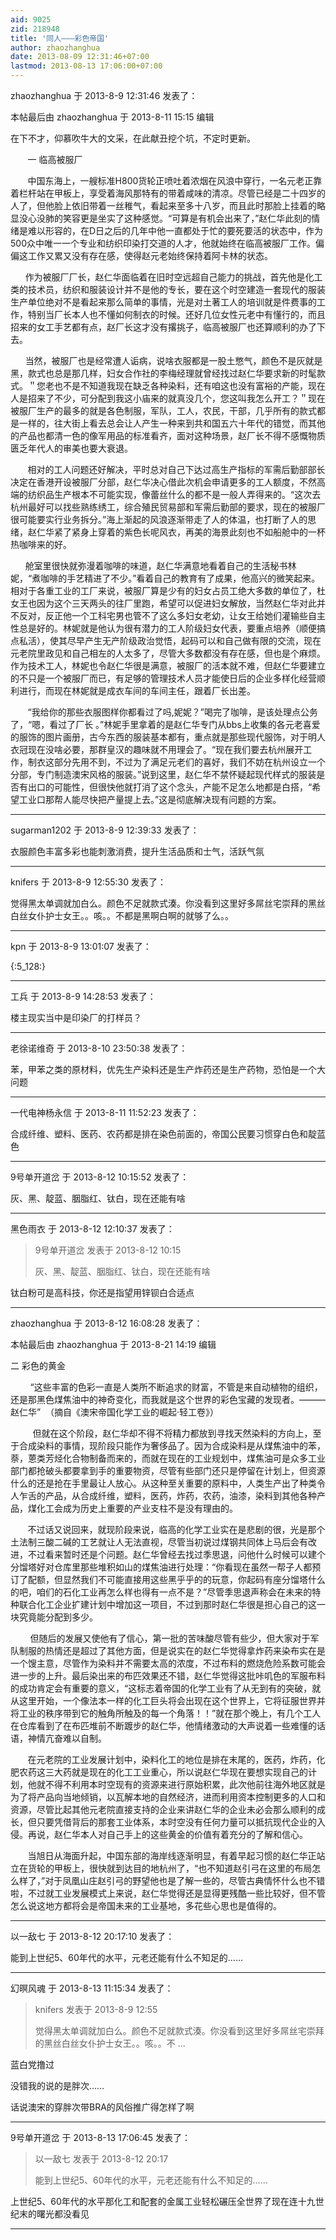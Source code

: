 ```yaml
---
aid: 9025
zid: 218948
title: '同人———彩色帝国'
author: zhaozhanghua
date: 2013-08-09 12:31:46+07:00
lastmod: 2013-08-13 17:06:00+07:00
---
```


zhaozhanghua 于 2013-8-9 12:31:46 发表了：

本帖最后由 zhaozhanghua 于 2013-8-11 15:15 编辑 

在下不才，仰慕吹牛大的文采，在此献丑挖个坑，不定时更新。

       一 临高被服厂

       中国东海上，一艘标准H800货轮正喷吐着浓烟在风浪中穿行，一名元老正靠着栏杆站在甲板上，享受着海风那特有的带着咸味的清凉。尽管已经是二十四岁的人了，但他脸上依旧带着一丝稚气，看起来至多十八岁，而且此时那脸上挂着的略显没心没肺的笑容更是坐实了这种感觉。“可算是有机会出来了，”赵仁华此刻的情绪是难以形容的，在D日之后的几年中他一直都处于忙的要死要活的状态中，作为500众中唯一一个专业和纺织印染打交道的人才，他就始终在临高被服厂工作。偏偏这工作又累又没有存在感，使得赵元老始终保持着阿卡林的状态。

      作为被服厂厂长，赵仁华面临着在旧时空远超自己能力的挑战，首先他是化工类的技术员，纺织和服装设计并不是他的专长，要在这个时空建造一套现代的服装生产单位绝对不是看起来那么简单的事情，光是对土著工人的培训就是件费事的工作，特别当厂长本人也不懂如何制衣的时候。还好几位女性元老中有懂行的，而且招来的女工手艺都有点，赵厂长这才没有撂挑子，临高被服厂也还算顺利的办了下去。

      当然，被服厂也是经常遭人诟病，说啥衣服都是一股土憋气，颜色不是灰就是黑，款式也总是那几样，妇女合作社的李梅经理就曾经找过赵仁华要求新的时髦款式。＂您老也不是不知道我现在缺乏各种染料，还有咱这也没有富裕的产能，现在人是招来了不少，可分配到我这小庙来的就真没几个，您这叫我怎么开工？＂现在被服厂生产的最多的就是各色制服，军队，工人，农民，干部，几乎所有的款式都是一样的，往大街上看去总会让人产生一种来到共和国五六十年代的错觉，而其他的产品也都清一色的像军用品的标准看齐，面对这种场景，赵厂长不得不感慨物质匮乏年代人的审美也要大衰退。

       相对的工人问题还好解决，平时总对自己下达过高生产指标的军需后勤部部长决定在香港开设被服厂分部，赵仁华决心借此次机会申请更多的工人额度，不然高端的纺织品生产根本不可能实现，像蕾丝什么的都不是一般人弄得来的。“这次去杭州最好可以找些熟练绣工，综合殖民贸易部和军需后勤部的要求，现在的被服厂很可能要实行业务拆分。”海上渐起的风浪逐渐带走了人的体温，也打断了人的思绪，赵仁华紧了紧身上穿着的紫色长呢风衣，再美的海景此刻也不如船舱中的一杯热咖啡来的好。

      舱室里很快就弥漫着咖啡的味道，赵仁华满意地看着自己的生活秘书林妮，“煮咖啡的手艺精进了不少。”看着自己的教育有了成果，他高兴的微笑起来。相对于各重工业的工厂来说，被服厂算是少有的妇女占员工绝大多数的单位了，杜女王也因为这个三天两头的往厂里跑，希望可以促进妇女解放，当然赵仁华对此并不反对，反正他一个工科宅男也管不了这么多妇女老幼，让女王给她们灌输些自主性总是好的。林妮就是他认为很有潜力的工人阶级妇女代表，要重点培养（顺便搞点私活），使其尽早产生无产阶级政治觉悟，起码可以和自己做有限的交流，现在元老院里政见和自己相左的人太多了，尽管大多数都没有存在感，但也是个麻烦。作为技术工人，林妮也令赵仁华很是满意，被服厂的活本就不难，但赵仁华要建立的不只是一个被服厂而已，有足够的管理技术人员才能使日后的企业多样化经营顺利进行，而现在林妮就是成衣车间的车间主任，跟着厂长出差。

       “我给你的那些衣服图样你都看过了吗,妮妮？”喝完了咖啡，是该处理点公务了，“嗯，看过了厂长 。”林妮手里拿着的是赵仁华专门从bbs上收集的各元老喜爱的服饰的图片画册，古今东西的服装基本都有，重点就是那些现代服饰，对于明人衣冠现在没啥必要，那群皇汉的趣味就不用理会了。“现在我们要去杭州展开工作，制衣这部分先用不到，不过为了满足元老们的喜好，我们不妨在杭州设立一个分部，专门制造澳宋风格的服装。”说到这里，赵仁华不禁怀疑起现代样式的服装是否有出口的可能性，但很快他就打消了这个念头，产能不足怎么地都是白搭，“希望工业口那帮人能尽快把产量提上去。”这是彻底解决现有问题的方案。

---------

sugarman1202 于 2013-8-9 12:39:33 发表了：

衣服颜色丰富多彩也能刺激消费，提升生活品质和士气，活跃气氛

---------

knifers 于 2013-8-9 12:55:30 发表了：

觉得黑太单调就加白么。颜色不足就款式湊。你没看到这里好多屌丝宅崇拜的黑丝白丝女仆护士女王。。咳。。不都是黑啊白啊的就够了么。。

---------

kpn 于 2013-8-9 13:01:07 发表了：

{:5\_128:}

---------

工兵 于 2013-8-9 14:28:53 发表了：

楼主现实当中是印染厂的打样员？

---------

老徐诺维奇 于 2013-8-10 23:50:38 发表了：

苯，甲苯之类的原材料，优先生产染料还是生产炸药还是生产药物，恐怕是一个大问题

---------

一代电神杨永信 于 2013-8-11 11:52:23 发表了：

合成纤维、塑料、医药、农药都是排在染色前面的，帝国公民要习惯穿白色和靛蓝色

---------

9号单开道岔 于 2013-8-12 10:15:52 发表了：

灰、黑、靛蓝、胭脂红、钛白，现在还能有啥

---------

黑色雨衣 于 2013-8-12 12:10:37 发表了：

> 9号单开道岔 发表于 2013-8-12 10:15
> 
> 灰、黑、靛蓝、胭脂红、钛白，现在还能有啥



钛白粉可是高科技，你还是指望用锌钡白合适点

---------

zhaozhanghua 于 2013-8-12 16:08:28 发表了：

本帖最后由 zhaozhanghua 于 2013-8-21 14:19 编辑 

二 彩色的黄金

        “这些丰富的色彩一直是人类所不断追求的财富，不管是来自动植物的组织，还是那黑色煤焦油中的神奇变化，而我就是这个世界的彩色宝藏的发现者。———赵仁华”  （摘自《澳宋帝国化学工业的崛起·轻工卷》）

         但就在这个阶段，赵仁华却不得不将精力都放到寻找天然染料的方向上，至于合成染料的事情，现阶段只能作为奢侈品了。因为合成染料是从煤焦油中的苯，萘，蒽类芳烃化合物制备而来的，而就在现在的工业规划中，煤焦油可是众多工业部门都抢破头都要拿到手的重要物资，尽管有些部门还只是停留在计划上，但资源什么的还是抢在手里最让人放心。从这种至关重要的原料中，人类生产出了种类令人乍舌的产品，从合成纤维，塑料，医药，炸药，农药，油漆，染料到其他各种产品，煤化工会成为历史上重要的产业支柱不是没有理由的。

       不过话又说回来，就现阶段来说，临高的化学工业实在是悲剧的很，光是那个土法制三酸二碱的工艺就让人无法直视，尽管当初说过煤钢共同体上马后会有改进，不过看来暂时还是个问题。赵仁华曾经去找过季思退，问他什么时候可以建个分馏塔好对仓库里那些堆积如山的煤焦油进行处理：“你看现在虽然一帮子人都预订了配额，但显然我们不可能直接用这些黑乎乎的的玩意，你起码有座分馏塔什么的吧，咱们的石化工业再怎么样也得有一点不是？”尽管季思退声称会在未来的特种联合化工企业扩建计划中增加这一项目，不过到那时赵仁华很是担心自己的这一块究竟能分配到多少。

        但随后的发展又使他有了信心，第一批的苦味酸尽管有些少，但大家对于军队制服的热情还是超过了其他方面，但是说实在的赵仁华觉得拿炸药来染布实在是一个馊主意，尽管作为染料并不需要太高的浓度，不过布料的燃烧危险系数可能会进一步的上升。最后染出来的布匹效果还不错，赵仁华觉得这批咔叽色的军服布料的成功肯定会有重要的意义，“这标志着帝国的化学工业有了从无到有的突破，就从这里开始，一个像法本一样的化工巨头将会出现在这个世界上，它将征服世界并将工业的秩序带到它的触角所触及的每一个角落！！”就在那个晚上，有几个工人在仓库看到了在布匹堆前不断踱步的赵仁华，他情绪激动的大声说着一些难懂的话语，神情亢奋难以自制。

       在元老院的工业发展计划中，染料化工的地位是排在末尾的，医药，炸药，化肥农药这三大药就是现在的化工工业重心，所以说赵仁华现在要想实现自己的计划，他就不得不利用本时空现有的资源来进行原始积累，此次他前往海外地区就是为了将产品向当地倾销，以瓦解本地的自然经济，进而利用资本控制更多的人口和资源，尽管比起其他元老院直接支持的企业来讲赵仁华的企业未必会那么顺利的成长，但只要凭借背后的那套工业体系，本时空没有任何力量可以抵抗现代企业的入侵。再说，赵仁华本人对自己手上的这些黄金的价值有着充分的了解和信心。

       当旭日从海面升起，中国东部的海岸线逐渐明显，有着早起习惯的赵仁华正站立在货轮的甲板上，很快就到达目的地杭州了，“也不知道赵引弓在这里的布局怎么样了，”对于凤凰山庄赵引弓的野望他也是了解一些的，尽管古典情怀什么也不错啦，不过就工业发展模式上来说，赵仁华觉得还是显得更残酷一些比较好，但不管怎么说这地方都将会是帝国未来的工业基地，多花些心思也是值得的。

---------

以一敌七 于 2013-8-12 20:17:10 发表了：

能到上世纪5、60年代的水平，元老还能有什么不知足的……

---------

幻暝风魂 于 2013-8-13 11:15:34 发表了：

> knifers 发表于 2013-8-9 12:55
> 
> 觉得黑太单调就加白么。颜色不足就款式湊。你没看到这里好多屌丝宅崇拜的黑丝白丝女仆护士女王。。咳。。不 ...



蓝白党撸过

没错我的说的是胖次……

话说澳宋的穿胖次带BRA的风俗推广得怎样了啊

---------

9号单开道岔 于 2013-8-13 17:06:45 发表了：

> 以一敌七 发表于 2013-8-12 20:17
> 
> 能到上世纪5、60年代的水平，元老还能有什么不知足的……



上世纪5、60年代的水平那化工和配套的金属工业轻松碾压全世界了现在连十九世纪末的曙光都没看见

---------

